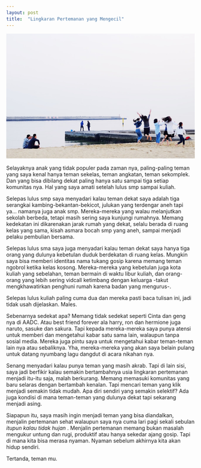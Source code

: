 ```yaml
---
layout: post
title:  "Lingkaran Pertemanan yang Mengecil"
---
```


![20180623_01](/images/20180623_01.JPG)

Selayaknya anak yang tidak populer pada zaman nya, paling-paling teman yang saya kenal hanya teman sekelas, teman angkatan, teman sekomplek. Dan yang bisa dibilang dekat paling hanya satu sampai tiga setiap komunitas nya. Hal yang saya amati setelah lulus smp sampai kuliah.

Selepas lulus smp saya menyadari kalau teman dekat saya adalah tiga serangkai kambing-bekantan-bekicot, julukan yang terdengar aneh tapi ya... namanya juga anak smp. Mereka-mereka yang walau melanjutkan sekolah berbeda, tetapi masih sering saya kunjungi rumahnya. Memang kedekatan ini dikarenakan jarak rumah yang dekat, selalu berada di ruang kelas yang sama, kisah asmara bocah smp yang aneh, sampai menjadi pelaku pembulian bersama.

Selepas lulus sma saya juga menyadari kalau teman dekat saya hanya tiga orang yang dulunya kebetulan duduk berdekatan di ruang kelas. Mungkin saya bisa memberi identitas nama tukang gosip karena memang teman ngobrol ketika kelas kosong. Mereka-mereka yang kebetulan juga kota kuliah yang sebelahan, teman bermain di waktu libur kuliah, dan orang-orang yang lebih sering vidcall ketimbang dengan keluarga -takut mengkhawatirkan penghuni rumah karena badan yang mengurus-.

Selepas lulus kuliah paling cuma dua dan mereka pasti baca tulisan ini, jadi tidak usah dijelaskan. Males.

Sebenarnya sedekat apa? Memang tidak sedekat seperti Cinta dan geng nya di AADC. Atau best friend forever ala harry, ron dan hermione juga naruto, sasuke dan sakura. Tapi kepada mereka-mereka saya punya atensi untuk memberi dan mengetahui kabar satu sama lain, walaupun tanpa sosial media. Mereka juga pintu saya untuk mengetahui kabar teman-teman lain nya atau sebaliknya. Yha, mereka-mereka yang akan saya belain pulang untuk datang nyumbang lagu dangdut di acara nikahan nya.

Senang menyadari kalau punya teman yang masih akrab. Tapi di lain sisi, saya jadi berfikir kalau semakin bertambahnya usia lingkaran pertemanan menjadi itu-itu saja, malah berkurang. Memang memasuki komunitas yang baru selaras dengan bertambah kenalan. Tapi mencari teman yang klik menjadi semakin tidak mudah. Apa diri sendiri yang semakin selektif? Ada juga kondisi di mana teman-teman yang dulunya dekat tapi sekarang menjadi asing.

Siapapun itu, saya masih ingin menjadi teman yang bisa diandalkan, menjalin pertemanan sehat walaupun saya nya cuma lari pagi sekali sebulan *itupun kalau tidak hujan* . Menjalin pertemanan memang bukan masalah mengukur untung dan rugi, produktif atau hanya sekedar ajang gosip. Tapi di mana kita bisa merasa nyaman. Nyaman sebelum akhirnya kita akan hidup sendiri.

Tertanda,
teman mu.
